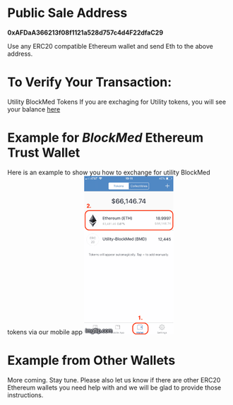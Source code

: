 # **Public Sale Address**
**0xAFDaA366213f08f1121a528d757c4d4F22dfaC29**

Use any ERC20 compatible Ethereum wallet and send Eth to the above address.

# To Verify Your Transaction:

Utility BlockMed Tokens
If you are exchaging for Utility tokens, you will see your balance [here](https://etherscan.io/address/0xafdaa366213f08f1121a528d757c4d4f22dfac29)

# Example for *BlockMed* Ethereum Trust Wallet
Here is an example to show you how to exchange for utility BlockMed tokens via our mobile app
![=>](https://github.com/BlockMedical/BlockMedical/blob/master/docs/mobiledocs/exchange_bmd_example.gif)

# Example from Other Wallets
More coming. Stay tune. Please also let us know if there are other ERC20 Ethereum wallets you need help with
and we will be glad to provide those instructions.
